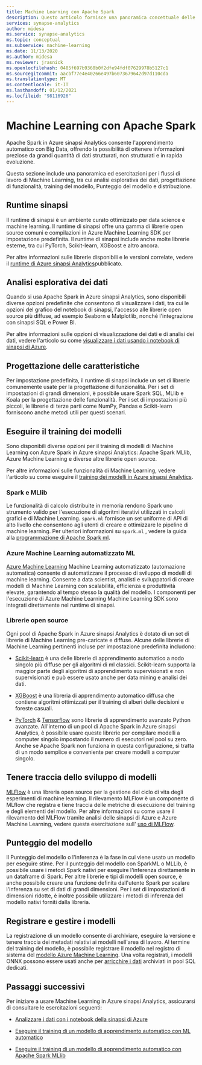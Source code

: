 ```yaml
---
title: Machine Learning con Apache Spark
description: Questo articolo fornisce una panoramica concettuale delle funzionalità di machine learning e data science disponibili tramite Apache Spark in Azure sinapsi Analytics.
services: synapse-analytics
author: midesa
ms.service: synapse-analytics
ms.topic: conceptual
ms.subservice: machine-learning
ms.date: 11/13/2020
ms.author: midesa
ms.reviewer: jrasnick
ms.openlocfilehash: 0485f697b9360b0f2dfe94fdf07629978b5127c1
ms.sourcegitcommit: aacbf77e4e40266e497b6073679642d97d110cda
ms.translationtype: MT
ms.contentlocale: it-IT
ms.lasthandoff: 01/12/2021
ms.locfileid: "98116926"
---
```

# <a name="machine-learning-with-apache-spark"></a>Machine Learning con Apache Spark

Apache Spark in Azure sinapsi Analytics consente l'apprendimento automatico con Big Data, offrendo la possibilità di ottenere informazioni preziose da grandi quantità di dati strutturati, non strutturati e in rapida evoluzione. 

Questa sezione include una panoramica ed esercitazioni per i flussi di lavoro di Machine Learning, tra cui analisi esplorativa dei dati, progettazione di funzionalità, training del modello, Punteggio del modello e distribuzione.  

## <a name="synapse-runtime"></a>Runtime sinapsi 
Il runtime di sinapsi è un ambiente curato ottimizzato per data science e machine learning. Il runtime di sinapsi offre una gamma di librerie open source comuni e compilazioni in Azure Machine Learning SDK per impostazione predefinita. Il runtime di sinapsi include anche molte librerie esterne, tra cui PyTorch, Scikit-learn, XGBoost e altro ancora.

Per altre informazioni sulle librerie disponibili e le versioni correlate, vedere il [runtime di Azure sinapsi Analytics](../spark/apache-spark-version-support.md)pubblicato.

## <a name="exploratory-data-analysis"></a>Analisi esplorativa dei dati
Quando si usa Apache Spark in Azure sinapsi Analytics, sono disponibili diverse opzioni predefinite che consentono di visualizzare i dati, tra cui le opzioni del grafico del notebook di sinapsi, l'accesso alle librerie open source più diffuse, ad esempio Seaborn e Matplotlib, nonché l'integrazione con sinapsi SQL e Power BI.

Per altre informazioni sulle opzioni di visualizzazione dei dati e di analisi dei dati, vedere l'articolo su come [visualizzare i dati usando i notebook di sinapsi di Azure](../spark/apache-spark-data-visualization.md).

## <a name="feature-engineering"></a>Progettazione delle caratteristiche
Per impostazione predefinita, il runtime di sinapsi include un set di librerie comunemente usate per la progettazione di funzionalità. Per i set di impostazioni di grandi dimensioni, è possibile usare Spark SQL, MLlib e Koala per la progettazione delle funzionalità. Per i set di impostazioni più piccoli, le librerie di terze parti come NumPy, Pandas e Scikit-learn forniscono anche metodi utili per questi scenari.

## <a name="train-models"></a>Eseguire il training dei modelli
Sono disponibili diverse opzioni per il training di modelli di Machine Learning con Azure Spark in Azure sinapsi Analytics: Apache Spark MLlib, Azure Machine Learning e diverse altre librerie open source. 

Per altre informazioni sulle funzionalità di Machine Learning, vedere l'articolo su come eseguire il [training dei modelli in Azure sinapsi Analytics](../spark/apache-spark-machine-learning-training.md).

### <a name="sparkml-and-mllib"></a>Spark e MLlib
Le funzionalità di calcolo distribuite in memoria rendono Spark uno strumento valido per l'esecuzione di algoritmi iterativi utilizzati in calcoli grafici e di Machine Learning. ```spark.ml``` fornisce un set uniforme di API di alto livello che consentono agli utenti di creare e ottimizzare le pipeline di machine learning. Per ulteriori informazioni su ```spark.ml``` , vedere la guida alla [programmazione di Apache Spark ml](https://spark.apache.org/docs/1.2.2/ml-guide.html).

### <a name="azure-machine-learning-automated-ml"></a>Azure Machine Learning automatizzato ML
[Azure Machine Learning](../../machine-learning/concept-automated-ml.md) Machine Learning automatizzato (automazione automatica) consente di automatizzare il processo di sviluppo di modelli di machine learning. Consente a data scientist, analisti e sviluppatori di creare modelli di Machine Learning con scalabilità, efficienza e produttività elevate, garantendo al tempo stesso la qualità del modello. I componenti per l'esecuzione di Azure Machine Learning Machine Learning SDK sono integrati direttamente nel runtime di sinapsi.

### <a name="open-source-libraries"></a>Librerie open source
Ogni pool di Apache Spark in Azure sinapsi Analytics è dotato di un set di librerie di Machine Learning pre-caricate e diffuse.  Alcune delle librerie di Machine Learning pertinenti incluse per impostazione predefinita includono:

- [Scikit-learn](https://scikit-learn.org/stable/index.html) è una delle librerie di apprendimento automatico a nodo singolo più diffuse per gli algoritmi di ml classici. Scikit-learn supporta la maggior parte degli algoritmi di apprendimento supervisionati e non supervisionati e può essere usato anche per data mining e analisi dei dati.
  
- [XGBoost](https://xgboost.readthedocs.io/en/latest/) è una libreria di apprendimento automatico diffusa che contiene algoritmi ottimizzati per il training di alberi delle decisioni e foreste casuali. 
  
- [PyTorch](https://pytorch.org/)  &  [Tensorflow](https://www.tensorflow.org/) sono librerie di apprendimento avanzato Python avanzate. All'interno di un pool di Apache Spark in Azure sinapsi Analytics, è possibile usare queste librerie per compilare modelli a computer singolo impostando il numero di esecutori nel pool su zero. Anche se Apache Spark non funziona in questa configurazione, si tratta di un modo semplice e conveniente per creare modelli a computer singolo.

## <a name="track-model-development"></a>Tenere traccia dello sviluppo di modelli
[MLFlow](https://www.mlflow.org/) è una libreria open source per la gestione del ciclo di vita degli esperimenti di machine learning. Il rilevamento MLFlow è un componente di MLflow che registra e tiene traccia delle metriche di esecuzione del training e degli elementi del modello. Per altre informazioni su come usare il rilevamento del MLFlow tramite analisi delle sinapsi di Azure e Azure Machine Learning, vedere questa esercitazione sull' [uso di MLFlow](../../machine-learning/how-to-use-mlflow.md).

## <a name="model-scoring"></a>Punteggio del modello
Il Punteggio del modello o l'inferenza è la fase in cui viene usato un modello per eseguire stime. Per il punteggio del modello con SparkML o MLLib, è possibile usare i metodi Spark nativi per eseguire l'inferenza direttamente in un dataframe di Spark. Per altre librerie e tipi di modelli open source, è anche possibile creare una funzione definita dall'utente Spark per scalare l'inferenza su set di dati di grandi dimensioni. Per i set di impostazioni di dimensioni ridotte, è inoltre possibile utilizzare i metodi di inferenza del modello nativi forniti dalla libreria.

## <a name="register-and-serve-models"></a>Registrare e gestire i modelli
La registrazione di un modello consente di archiviare, eseguire la versione e tenere traccia dei metadati relativi ai modelli nell'area di lavoro. Al termine del training del modello, è possibile registrare il modello nel registro di sistema del [modello Azure Machine Learning](../../machine-learning/concept-model-management-and-deployment.md#register-package-and-deploy-models-from-anywhere). Una volta registrati, i modelli ONNX possono essere usati anche per [arricchire i dati](../machine-learning/tutorial-sql-pool-model-scoring-wizard.md) archiviati in pool SQL dedicati.

## <a name="next-steps"></a>Passaggi successivi
Per iniziare a usare Machine Learning in Azure sinapsi Analytics, assicurarsi di consultare le esercitazioni seguenti:
- [Analizzare i dati con i notebook della sinapsi di Azure](../spark/apache-spark-data-visualization-tutorial.md)

- [Eseguire il training di un modello di apprendimento automatico con ML automatico](../spark/apache-spark-azure-machine-learning-tutorial.md)

- [Eseguire il training di un modello di apprendimento automatico con Apache Spark MLlib](../spark/apache-spark-machine-learning-mllib-notebook.md)
